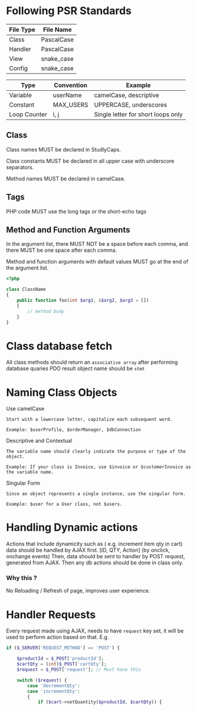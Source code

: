 # Following PSR Standards

| File Type | File Name  |
|-----------|------------|
| Class     | PascalCase |
| Handler   | PascalCase |
| View      | snake_case |
| Config    | snake_case |

| Type          | Convention  | Example                            |
|---------------|-------------|------------------------------------|
| Variable      | 	userName   | camelCase, descriptive             |
| Constant      | 	MAX_USERS  | UPPERCASE, underscores             |
| Loop Counter	 | i, j	       | Single letter for short loops only |

## Class

Class names MUST be declared in StudlyCaps.

Class constants MUST be declared in all upper case with underscore separators.

Method names MUST be declared in camelCase.

## Tags

PHP code MUST use the long <?php ?> tags or the short-echo <?= ?> tags

## Method and Function Arguments

In the argument list, there MUST NOT be a space before each comma, and there MUST be one space after each comma.

Method and function arguments with default values MUST go at the end of the argument list.

```php 
<?php

class ClassName
{
    public function foo(int $arg1, &$arg2, $arg3 = [])
    {
        // method body
    }
}
```

# Class database fetch
All class methods should return an `associative array` after performing database quaries
PDO result object name should be `stmt`

# Naming Class Objects
Use camelCase

    Start with a lowercase letter, capitalize each subsequent word.

    Example: $userProfile, $orderManager, $dbConnection

Descriptive and Contextual

    The variable name should clearly indicate the purpose or type of the object.

    Example: If your class is Invoice, use $invoice or $customerInvoice as the variable name.

Singular Form

    Since an object represents a single instance, use the singular form.

    Example: $user for a User class, not $users.

# Handling Dynamic actions

Actions that include dynamicity such as ( e.g. increment item qty in cart)
data should be handled by AJAX first. [ID, QTY, Action] (by onclick, onchange events)
Then, data should be sent to handler by POST request, generated from AJAX.
Then any db actions should be done in class only.

### Why this ?
No Reloading / Refresh of page, improves user experience.

# Handler Requests
Every request made using AJAX, needs to have `request` key set,
it will be used to perform action based on that.
E.g. 
```php 
if ($_SERVER['REQUEST_METHOD'] == 'POST') {

    $productId = $_POST['productId'];
    $cartQty = (int)$_POST['cartQty'];
    $request = $_POST['request']; // Must have this

    switch ($request) {
        case 'decrementQty':
        case 'incrementQty':
        {
            if ($cart->setQuantity($productId, $cartQty)) {
```